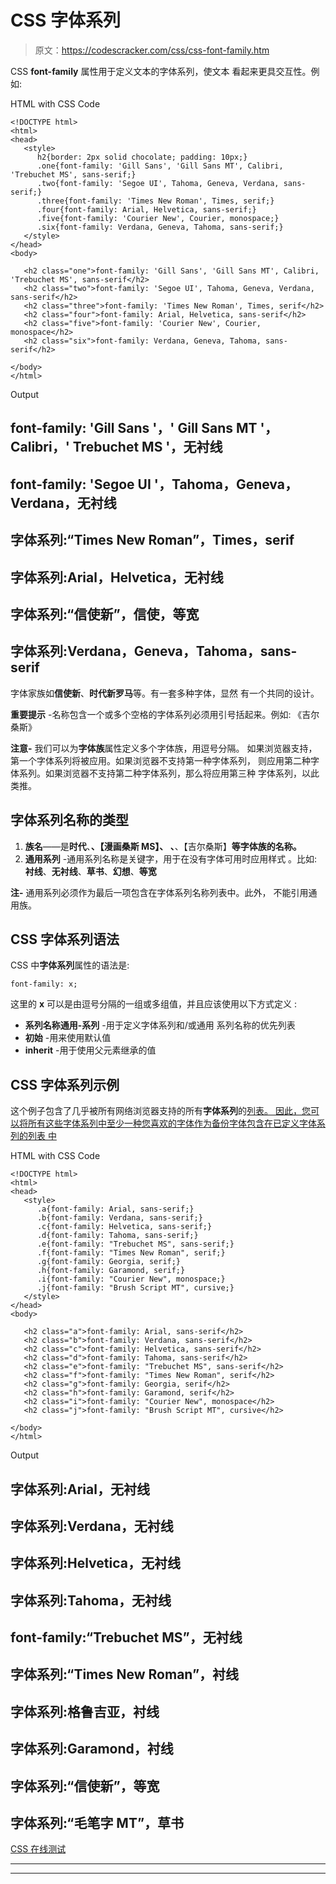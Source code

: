 # CSS 字体系列

> 原文：<https://codescracker.com/css/css-font-family.htm>

CSS **font-family** 属性用于定义文本的字体系列，使文本 看起来更具交互性。例如:

HTML with CSS Code

```
<!DOCTYPE html>
<html>
<head>
   <style>
      h2{border: 2px solid chocolate; padding: 10px;}
      .one{font-family: 'Gill Sans', 'Gill Sans MT', Calibri, 'Trebuchet MS', sans-serif;}
      .two{font-family: 'Segoe UI', Tahoma, Geneva, Verdana, sans-serif;}
      .three{font-family: 'Times New Roman', Times, serif;}
      .four{font-family: Arial, Helvetica, sans-serif;}
      .five{font-family: 'Courier New', Courier, monospace;}
      .six{font-family: Verdana, Geneva, Tahoma, sans-serif;}
   </style>
</head>
<body>

   <h2 class="one">font-family: 'Gill Sans', 'Gill Sans MT', Calibri, 'Trebuchet MS', sans-serif</h2>
   <h2 class="two">font-family: 'Segoe UI', Tahoma, Geneva, Verdana, sans-serif</h2>
   <h2 class="three">font-family: 'Times New Roman', Times, serif</h2>
   <h2 class="four">font-family: Arial, Helvetica, sans-serif</h2>
   <h2 class="five">font-family: 'Courier New', Courier, monospace</h2>
   <h2 class="six">font-family: Verdana, Geneva, Tahoma, sans-serif</h2>

</body>
</html>
```

Output

## font-family: 'Gill Sans '，' Gill Sans MT '，Calibri，' Trebuchet MS '，无衬线

## font-family: 'Segoe UI '，Tahoma，Geneva，Verdana，无衬线

## 字体系列:“Times New Roman”，Times，serif

## 字体系列:Arial，Helvetica，无衬线

## 字体系列:“信使新”，信使，等宽

## 字体系列:Verdana，Geneva，Tahoma，sans-serif

字体家族如**信使新**、**时代新罗马**等。有一套多种字体，显然 有一个共同的设计。

**重要提示** -名称包含一个或多个空格的字体系列必须用引号括起来。例如: 《吉尔桑斯》

**注意-** 我们可以为**字体族**属性定义多个字体族，用逗号分隔。 如果浏览器支持，第一个字体系列将被应用。如果浏览器不支持第一种字体系列， 则应用第二种字体系列。如果浏览器不支持第二种字体系列，那么将应用第三种 字体系列，以此类推。

## 字体系列名称的类型

1.  **族名**——是**时代**、**、【漫画桑斯 MS】、 、**、【吉尔桑斯】**等字体族的名称。**
2.  **通用系列** -通用系列名称是关键字，用于在没有字体可用时应用样式 。比如:**衬线**、**无衬线**、**草书**、**幻想**、**等宽**

**注-** 通用系列必须作为最后一项包含在字体系列名称列表中。此外， 不能引用通用族。

## CSS 字体系列语法

CSS 中**字体系列**属性的语法是:

```
font-family: x;
```

这里的 **x** 可以是由逗号分隔的一组或多组值，并且应该使用以下方式定义 :

*   **系列名称通用-系列** -用于定义字体系列和/或通用 系列名称的优先列表
*   **初始** -用来使用默认值
*   **inherit** -用于使用父元素继承的值

## CSS 字体系列示例

这个例子包含了几乎被所有网络浏览器支持的所有**字体系列**的<u>列表。 因此，您可以将所有这些字体系列中至少一种您喜欢的字体作为备份字体包含在已定义字体系列的列表 中</u>

HTML with CSS Code

```
<!DOCTYPE html>
<html>
<head>
   <style>
      .a{font-family: Arial, sans-serif;}
      .b{font-family: Verdana, sans-serif;}
      .c{font-family: Helvetica, sans-serif;}
      .d{font-family: Tahoma, sans-serif;}
      .e{font-family: "Trebuchet MS", sans-serif;}
      .f{font-family: "Times New Roman", serif;}
      .g{font-family: Georgia, serif;}
      .h{font-family: Garamond, serif;}
      .i{font-family: "Courier New", monospace;}
      .j{font-family: "Brush Script MT", cursive;}
   </style>
</head>
<body>

   <h2 class="a">font-family: Arial, sans-serif</h2>
   <h2 class="b">font-family: Verdana, sans-serif</h2>
   <h2 class="c">font-family: Helvetica, sans-serif</h2>
   <h2 class="d">font-family: Tahoma, sans-serif</h2>
   <h2 class="e">font-family: "Trebuchet MS", sans-serif</h2>
   <h2 class="f">font-family: "Times New Roman", serif</h2>
   <h2 class="g">font-family: Georgia, serif</h2>
   <h2 class="h">font-family: Garamond, serif</h2>
   <h2 class="i">font-family: "Courier New", monospace</h2>
   <h2 class="j">font-family: "Brush Script MT", cursive</h2>

</body>
</html>
```

Output

## 字体系列:Arial，无衬线

## 字体系列:Verdana，无衬线

## 字体系列:Helvetica，无衬线

## 字体系列:Tahoma，无衬线

## font-family:“Trebuchet MS”，无衬线

## 字体系列:“Times New Roman”，衬线

## 字体系列:格鲁吉亚，衬线

## 字体系列:Garamond，衬线

## 字体系列:“信使新”，等宽

## 字体系列:“毛笔字 MT”，草书

[CSS 在线测试](/exam/showtest.php?subid=5)

* * *

* * *
